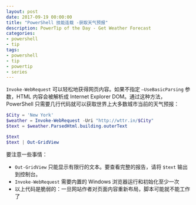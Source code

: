 ```yaml
---
layout: post
date: 2017-09-19 00:00:00
title: "PowerShell 技能连载 -获取天气预报"
description: PowerTip of the Day - Get Weather Forecast
categories:
- powershell
- tip
tags:
- powershell
- tip
- powertip
- series
---
```

`Invoke-WebRequest` 可以轻松地获得网页内容。如果不指定 `–UseBasicParsing` 参数，HTML 内容会被解析成 Internet Explorer DOM。通过这种方法，PowerShell 只需要几行代码就可以获取世界上大多数城市当前的天气预报：

```powershell
$City = 'New York'
$weather = Invoke-WebRequest -Uri "http://wttr.in/$City" 
$text = $weather.ParsedHtml.building.outerText

$text
$text | Out-GridView
```

要注意一些事情：

- `Out-GridView` 只能显示有限行的文本。要查看完整的报告，请将 `$text` 输出到控制台。
- `Invoke-WebRequest` 需要内置的 Windows 浏览器运行和初始化至少一次
- 以上代码是脆弱的：一旦网站作者对页面内容重新布局，脚本可能就不能工作了

<!--本文国际来源：[Get Weather Forecast](http://community.idera.com/powershell/powertips/b/tips/posts/get-weather-forecast)-->
